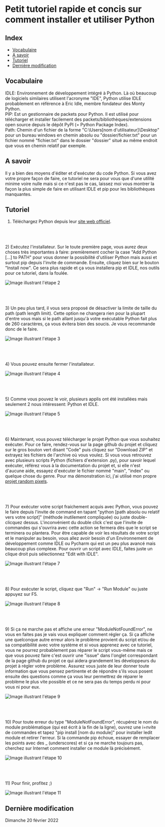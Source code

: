 # Petit tutoriel rapide et concis sur comment installer et utiliser Python

## Index
- [Vocabulaire](https://github.com/reza0310/Tutorials/blob/python/README.fr.md#vocabulaire)
- [A savoir](https://github.com/reza0310/Tutorials/blob/python/README.fr.md#a-savoir)
- [Tutoriel](https://github.com/reza0310/Tutorials/blob/python/README.fr.md#tutoriel)
- [Dernière modification](https://github.com/reza0310/Tutorials/blob/python/README.fr.md#derni%C3%A8re-modification)

## Vocabulaire
IDLE: Environnement de développement intégré à Python. Là où beaucoup de logiciels similaires utilisent l'acronyme "IDE", Python utilise IDLE probablement en référence à Eric Idle, membre fondateur des Monty Python.<br>
PIP: Est un gestionnaire de packets pour Python. Il est utilisé pour télécharger et installer facilement des packets/bibliothèques/extensions open source depuis le dépôt PyPI (= Python Package Index).<br>
Path: Chemin d'un fichier de la forme "C:\Users\[nom d'utilisateur]\Desktop" pour un bureau windows en chemin absolu ou "dossier/fichier.txt" pour un fichier nommé "fichier.txt" dans le dossier "dossier" situé au même endroit que vous en chemin relatif par exemple.

## A savoir
Il y a bien des moyens d'éditer et d'exécuter du code Python. Si vous avez votre propre façon de faire, ce tutoriel ne sera pour vous que d'une utilité minime voire nulle mais si ce n'est pas le cas, laissez moi vous montrer la façon la plus simple de faire en utilisant IDLE et pip pour les bibliothèques manquantes.

## Tutoriel
1) Téléchargez Python depuis leur [site web officiel](https://www.python.org/downloads/).

<br><br><br>
2) Exécutez l'installateur. Sur le toute première page, vous aurez deux choses très importantes à faire: premièrement cocher la case "Add Python [...] to PATH" pour vous donner la possibilité d'utiliser Python mais aussi et surtout pip depuis l'invite de commande. Ensuite, cliquez bien sur le bouton "Install now". Ce sera plus rapide et ça vous installera pip et IDLE, nos outils pour ce tutoriel, dans la foulée.

![Image illustrant l'étape 2](https://github.com/reza0310/Tutorials/blob/python/1.PNG) 

<br><br><br>
3) Un peu plus tard, il vous sera proposé de désactiver la limite de taille du path (path length limit). Cette option ne changera rien pour la plupart d'entre vous mais si le path allant jusqu'à votre exécutable Python fait plus de 260 caractères, ça vous évitera bien des soucis. Je vous recommande donc de le faire.

![Image illustrant l'étape 3](https://github.com/reza0310/Tutorials/blob/python/2.PNG) 

<br><br><br>
4) Vous pouvez ensuite fermer l'installateur. 

![Image illustrant l'étape 4](https://github.com/reza0310/Tutorials/blob/python/3.PNG)  

<br><br><br>
5) Comme vous pouvez le voir, plusieurs applis ont été installées mais seulement 2 nous intéressent: Python et IDLE. 

![Image illustrant l'étape 5](https://github.com/reza0310/Tutorials/blob/python/4.PNG)  

<br><br><br>
6) Maintenant, vous pouvez télécharger le projet Python que vous souhaitez exécuter. Pour ce faire, rendez-vous sur la page github du projet et cliquez sur le gros bouton vert disant "Code" puis cliquez sur "Download ZIP" et extrayez les fichiers de l'archive où vous voulez. Si vous vous retrouvez avec plusieurs scripts Python (fichiers d'extension .py), pour savoir lequel exécuter, référez vous à la documentation du projet et, si elle n'est d'aucune aide, essayez d'exécuter le fichier nommé "main", "index" ou quelque chose du genre. Pour ma démonstration ici, j'ai utilisé mon propre [projet random pixels](https://github.com/reza0310/random_pixels).

<br><br><br>
7) Pour exécuter votre script fraichement acquis avec Python, vous pouvez le faire depuis l'invite de command en tapant "python \[path absolu ou relatif vers votre script]" (méthode inutilement compliquée) ou juste double-clicquez dessus. L'inconvénient du double click c'est que l'invite de commandes qui s'ouvrira avec cette action se fermera dès que le script se terminera ou plantera. Pour être capable de voir les résultats de votre script et le manipuler au besoin, vous allez avoir besoin d'un Environnement de développement comme IDLE ou Pycharm qui est un peu plus avancé mais beaucoup plus complexe. Pour ouvrir un script avec IDLE, faites juste un clique droit puis sélectionnez "Edit with IDLE".

![Image illustrant l'étape 7](https://github.com/reza0310/Tutorials/blob/python/5.PNG)

<br><br><br>
8) Pour exécuter le script, cliquez que "Run" -> "Run Module" ou juste appuyez sur F5.

![Image illustrant l'étape 8](https://github.com/reza0310/Tutorials/blob/python/6.PNG)

<br><br><br>
9) Si ça ne marche pas et affiche une erreur "ModuleNotFoundError", ne vous en faites pas je vais vous expliquer comment régler ça. Si ça affiche une quelconque autre erreur alors le problème provient du script et/ou de sa compatibilité avec votre système et si vous apprenez avec ce tutoriel, vous ne pourrez probablement pas réparer le script vous-même mais ce que vous pouvez faire c'est ouvrir une "issue" dans l'onglet correspondant de la page github du projet ce qui aidera grandement les développeurs du projet à régler votre problème. Assurez vous juste de leur donner toute information que vous pensez pertinente et de répondre s'ils vous posent ensuite des questions comme ça vous leur permettrez de réparer le problème le plus vite possible et ce ne sera pas du temps perdu ni pour vous ni pour eux.

![Image illustrant l'étape 9](https://github.com/reza0310/Tutorials/blob/python/7.PNG)

<br><br><br>
10) Pour toute erreur du type "ModuleNotFoundError", récupérez le nom du module problématique (qui est écrit à la fin de la ligne), ouvrez une i=nvite de commandes et tapez "pip install \[nom du module]" pour installer ledit module et retirer l'erreur. Si la commande pip échoue, essayer de remplacer les points avec des _ (underscores) et si ça ne marche toujours pas, cherchez sur Internet comment installer ce module là précisément.

![Image illustrant l'étape 10](https://github.com/reza0310/Tutorials/blob/python/8.PNG)

<br><br><br>
11) Pour finir, profitez ;)

![Image illustrant l'étape 11](https://github.com/reza0310/Tutorials/blob/python/9.PNG)

## Dernière modification
Dimanche 20 février 2022
